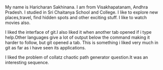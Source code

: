 My name is Haricharan Sakhinana.
I am from Visakhapatanam, Andhra Pradesh.
I studied in Sri Chaitanya School and College.
I like to explore new places,travel, find hidden spots and other exciting stuff.
I like to watch movies also.

I liked the interface of git.I also liked it when another tab opened if i type help.Other languages give a lot of output below the command making it harder to follow, but git opened a tab.
This is something i liked very much in git as far as i have seen its applications.

I liked the problem of collatz chaotic path generator question.It was an interesting sequence. 

